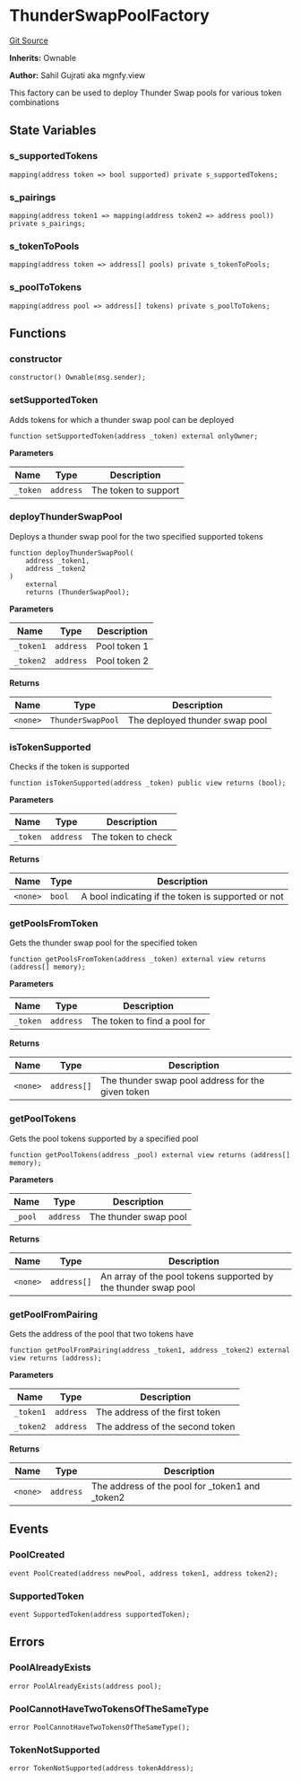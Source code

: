 # ThunderSwapPoolFactory
[Git Source](https://github.com/Sahil-Gujrati/thunder-swap/blob/538bce28778223301347f4273ff464e4ab8e7382/src/core/ThunderSwapPoolFactory.sol)

**Inherits:**
Ownable

**Author:**
Sahil Gujrati aka mgnfy.view

This factory can be used to deploy Thunder Swap pools for various
token combinations


## State Variables
### s_supportedTokens

```solidity
mapping(address token => bool supported) private s_supportedTokens;
```


### s_pairings

```solidity
mapping(address token1 => mapping(address token2 => address pool)) private s_pairings;
```


### s_tokenToPools

```solidity
mapping(address token => address[] pools) private s_tokenToPools;
```


### s_poolToTokens

```solidity
mapping(address pool => address[] tokens) private s_poolToTokens;
```


## Functions
### constructor


```solidity
constructor() Ownable(msg.sender);
```

### setSupportedToken

Adds tokens for which a thunder swap pool can be deployed


```solidity
function setSupportedToken(address _token) external onlyOwner;
```
**Parameters**

|Name|Type|Description|
|----|----|-----------|
|`_token`|`address`|The token to support|


### deployThunderSwapPool

Deploys a thunder swap pool for the two specified supported tokens


```solidity
function deployThunderSwapPool(
    address _token1,
    address _token2
)
    external
    returns (ThunderSwapPool);
```
**Parameters**

|Name|Type|Description|
|----|----|-----------|
|`_token1`|`address`|Pool token 1|
|`_token2`|`address`|Pool token 2|

**Returns**

|Name|Type|Description|
|----|----|-----------|
|`<none>`|`ThunderSwapPool`|The deployed thunder swap pool|


### isTokenSupported

Checks if the token is supported


```solidity
function isTokenSupported(address _token) public view returns (bool);
```
**Parameters**

|Name|Type|Description|
|----|----|-----------|
|`_token`|`address`|The token to check|

**Returns**

|Name|Type|Description|
|----|----|-----------|
|`<none>`|`bool`|A bool indicating if the token is supported or not|


### getPoolsFromToken

Gets the thunder swap pool for the specified token


```solidity
function getPoolsFromToken(address _token) external view returns (address[] memory);
```
**Parameters**

|Name|Type|Description|
|----|----|-----------|
|`_token`|`address`|The token to find a pool for|

**Returns**

|Name|Type|Description|
|----|----|-----------|
|`<none>`|`address[]`|The thunder swap pool address for the given token|


### getPoolTokens

Gets the pool tokens supported by a specified pool


```solidity
function getPoolTokens(address _pool) external view returns (address[] memory);
```
**Parameters**

|Name|Type|Description|
|----|----|-----------|
|`_pool`|`address`|The thunder swap pool|

**Returns**

|Name|Type|Description|
|----|----|-----------|
|`<none>`|`address[]`|An array of the pool tokens supported by the thunder swap pool|


### getPoolFromPairing

Gets the address of the pool that two tokens have


```solidity
function getPoolFromPairing(address _token1, address _token2) external view returns (address);
```
**Parameters**

|Name|Type|Description|
|----|----|-----------|
|`_token1`|`address`|The address of the first token|
|`_token2`|`address`|The address of the second token|

**Returns**

|Name|Type|Description|
|----|----|-----------|
|`<none>`|`address`|The address of the pool for _token1 and _token2|


## Events
### PoolCreated

```solidity
event PoolCreated(address newPool, address token1, address token2);
```

### SupportedToken

```solidity
event SupportedToken(address supportedToken);
```

## Errors
### PoolAlreadyExists

```solidity
error PoolAlreadyExists(address pool);
```

### PoolCannotHaveTwoTokensOfTheSameType

```solidity
error PoolCannotHaveTwoTokensOfTheSameType();
```

### TokenNotSupported

```solidity
error TokenNotSupported(address tokenAddress);
```

